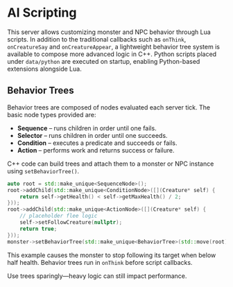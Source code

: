 # AI Scripting

This server allows customizing monster and NPC behavior through Lua scripts. In addition to the traditional callbacks such as `onThink`, `onCreatureSay` and `onCreatureAppear`, a lightweight behavior tree system is available to compose more advanced logic in C++. Python scripts placed under `data/python` are executed on startup, enabling Python-based extensions alongside Lua.

## Behavior Trees

Behavior trees are composed of nodes evaluated each server tick. The basic node types provided are:

- **Sequence** – runs children in order until one fails.
- **Selector** – runs children in order until one succeeds.
- **Condition** – executes a predicate and succeeds or fails.
- **Action** – performs work and returns success or failure.

C++ code can build trees and attach them to a monster or NPC instance using `setBehaviorTree()`.

```cpp
auto root = std::make_unique<SequenceNode>();
root->addChild(std::make_unique<ConditionNode>([](Creature* self) {
    return self->getHealth() < self->getMaxHealth() / 2;
}));
root->addChild(std::make_unique<ActionNode>([](Creature* self) {
    // placeholder flee logic
    self->setFollowCreature(nullptr);
    return true;
}));
monster->setBehaviorTree(std::make_unique<BehaviorTree>(std::move(root)));
```

This example causes the monster to stop following its target when below half health. Behavior trees run in `onThink` before script callbacks.

Use trees sparingly—heavy logic can still impact performance.

